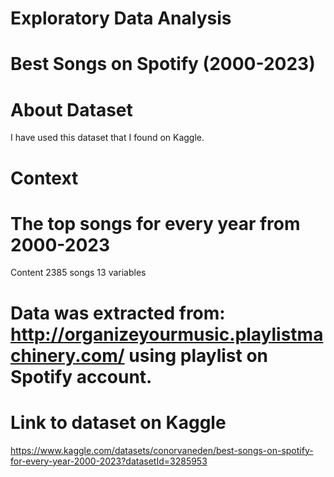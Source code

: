 # Exploratory Data Analysis
# Best Songs on Spotify (2000-2023)
 
# About Dataset
I have used this dataset that I found on Kaggle. 

# Context

# The top songs for every year from 2000-2023
Content
2385 songs
13 variables

# Data was extracted from: http://organizeyourmusic.playlistmachinery.com/ using playlist on Spotify account.

# Link to dataset on Kaggle
https://www.kaggle.com/datasets/conorvaneden/best-songs-on-spotify-for-every-year-2000-2023?datasetId=3285953
